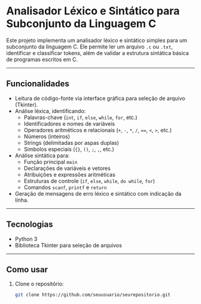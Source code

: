 # Analisador Léxico e Sintático para Subconjunto da Linguagem C

Este projeto implementa um analisador léxico e sintático simples para um subconjunto da linguagem C. Ele permite ler um arquivo `.c` ou `.txt`, identificar e classificar tokens, além de validar a estrutura sintática básica de programas escritos em C.

---

## Funcionalidades

- Leitura de código-fonte via interface gráfica para seleção de arquivo (Tkinter).
- Análise léxica, identificando:
  - Palavras-chave (`int`, `if`, `else`, `while`, `for`, etc.)
  - Identificadores e nomes de variáveis
  - Operadores aritméticos e relacionais (`+`, `-`, `*`, `/`, `==`, `<`, `>`, etc.)
  - Números (inteiros)
  - Strings (delimitadas por aspas duplas)
  - Símbolos especiais (`{}`, `()`, `;`, `,`, etc.)
- Análise sintática para:
  - Função principal `main`
  - Declarações de variáveis e vetores
  - Atribuições e expressões aritméticas
  - Estruturas de controle (`if`, `else`, `while`, `do while`, `for`)
  - Comandos `scanf`, `printf` e `return`
- Geração de mensagens de erro léxico e sintático com indicação da linha.

---

## Tecnologias

- Python 3
- Biblioteca Tkinter para seleção de arquivos

---

## Como usar

1. Clone o repositório:
   ```bash
   git clone https://github.com/seuusuario/seurepositorio.git
